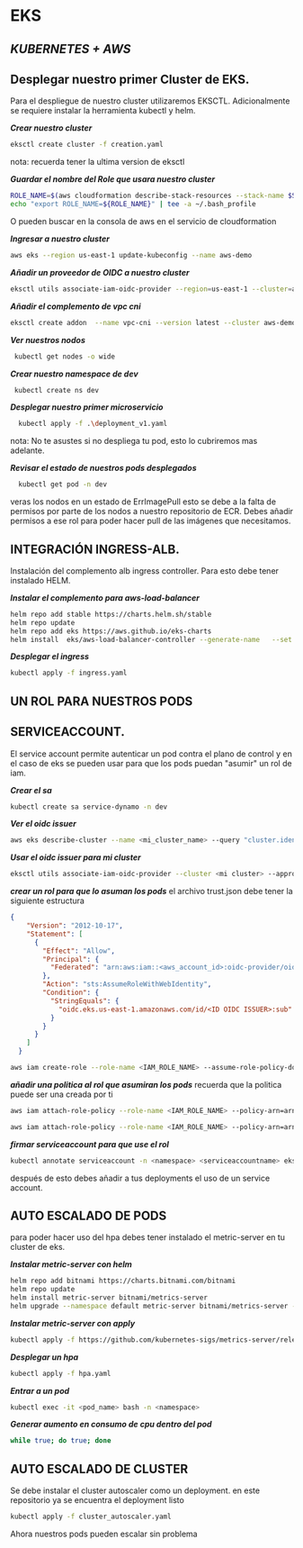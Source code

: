 # EKS 
## _KUBERNETES + AWS_

## Desplegar nuestro primer Cluster de EKS.
Para el despliegue de nuestro cluster utilizaremos EKSCTL. 
Adicionalmente se requiere instalar la herramienta kubectl y helm.

***Crear nuestro cluster***
 ```sh
eksctl create cluster -f creation.yaml
```
nota: recuerda tener la ultima version de eksctl


***Guardar el nombre del Role que usara nuestro cluster***
 ```sh
ROLE_NAME=$(aws cloudformation describe-stack-resources --stack-name $STACK_NAME | jq -r '.StackResources[] | select(.ResourceType=="AWS::IAM::Role") | .PhysicalResourceId')
echo "export ROLE_NAME=${ROLE_NAME}" | tee -a ~/.bash_profile
```

O pueden buscar en la consola de aws en el servicio de cloudformation 

***Ingresar a nuestro cluster***
 ```sh
 aws eks --region us-east-1 update-kubeconfig --name aws-demo 
```
***Añadir un proveedor de OIDC a nuestro cluster***
 ```sh
 eksctl utils associate-iam-oidc-provider --region=us-east-1 --cluster=aws-demo --approve 
```

***Añadir el complemento de vpc cni***
 ```sh
 eksctl create addon  --name vpc-cni --version latest --cluster aws-demo 
```
 
***Ver nuestros nodos***
```sh
 kubectl get nodes -o wide
```
***Crear nuestro namespace de dev***
```sh
 kubectl create ns dev
```

***Desplegar nuestro primer microservicio***
```sh
  kubectl apply -f .\deployment_v1.yaml
```
nota: No te asustes si no despliega tu pod, esto lo cubriremos mas adelante.

***Revisar el estado de nuestros pods desplegados***
```sh
  kubectl get pod -n dev
```
veras los nodos en un estado de ErrImagePull esto se debe a la falta de permisos por parte de los nodos a nuestro repositorio de ECR. Debes añadir permisos a ese rol para poder hacer pull de las imágenes que necesitamos.

## INTEGRACIÓN INGRESS-ALB.

Instalación del complemento alb ingress controller.
Para esto debe tener instalado HELM.

***Instalar el complemento para aws-load-balancer***
```sh
helm repo add stable https://charts.helm.sh/stable
helm repo update
helm repo add eks https://aws.github.io/eks-charts
helm install  eks/aws-load-balancer-controller --generate-name   --set autoDiscoverAwsRegion=true --set autoDiscoverAwsVpcID=true --set clusterName=<cluster name> --namespace <namespace>
```

***Desplegar el ingress***
```sh
kubectl apply -f ingress.yaml
```

## UN ROL PARA NUESTROS PODS

## SERVICEACCOUNT.
El service account permite autenticar un pod contra el plano de control y en el caso de eks se pueden usar para que los pods puedan "asumir" un rol de iam.

***Crear el sa***
```sh
kubectl create sa service-dynamo -n dev
```

***Ver el oidc issuer***
```sh
aws eks describe-cluster --name <mi_cluster_name> --query "cluster.identity.oidc.issuer" --output text
```

***Usar el oidc issuer para mi cluster***
```sh
eksctl utils associate-iam-oidc-provider --cluster <mi cluster> --approve
```

***crear un rol para que lo asuman los pods***
el archivo trust.json debe tener la siguiente estructura
```json
{
    "Version": "2012-10-17",
    "Statement": [
      {
        "Effect": "Allow",
        "Principal": {
          "Federated": "arn:aws:iam::<aws_account_id>:oidc-provider/oidc.eks.us-east-1.amazonaws.com/id/<ID OIDC ISSUER>"
        },
        "Action": "sts:AssumeRoleWithWebIdentity",
        "Condition": {
          "StringEquals": {
            "oidc.eks.us-east-1.amazonaws.com/id/<ID OIDC ISSUER>:sub": "system:serviceaccount:<NAMESPACE>:<SA NAME>"
          }
        }
      }
    ]
  }
```

```sh
aws iam create-role --role-name <IAM_ROLE_NAME> --assume-role-policy-document file://trust.json --description "<IAM_ROLE_DESCRIPTION>"
```

***añadir una politica al rol que asumiran los pods***
recuerda que la politica puede ser una creada por ti
```sh
aws iam attach-role-policy --role-name <IAM_ROLE_NAME> --policy-arn=arn:aws:iam::aws:policy/AmazonDynamoDBFullAccess
```

```sh
aws iam attach-role-policy --role-name <IAM_ROLE_NAME> --policy-arn=arn:aws:iam::aws:policy/AmazonEC2FullAccess
```



***firmar serviceaccount para que use el rol***
```sh
kubectl annotate serviceaccount -n <namespace> <serviceaccountname> eks.amazonaws.com/role-arn=arn:aws:iam::692137641826:role/<role_name>
```

después de esto debes añadir a tus deployments el uso de un service account.

## AUTO ESCALADO DE PODS

para poder hacer uso del hpa debes tener instalado el metric-server en tu cluster de eks.

***Instalar metric-server con helm***
```sh
helm repo add bitnami https://charts.bitnami.com/bitnami
helm repo update
helm install metric-server bitnami/metrics-server
helm upgrade --namespace default metric-server bitnami/metrics-server --set apiService.create=true
```

***Instalar metric-server con apply***
```sh
kubectl apply -f https://github.com/kubernetes-sigs/metrics-server/releases/download/v0.5.0/components.yaml

```

***Desplegar un hpa***
```sh
kubectl apply -f hpa.yaml
```

***Entrar a un pod***
```sh
kubectl exec -it <pod_name> bash -n <namespace>
```

***Generar aumento en consumo de cpu dentro del pod***
```sh
while true; do true; done
```
## AUTO ESCALADO DE CLUSTER

Se debe instalar el cluster autoscaler como un deployment. en este repositorio ya se encuentra el deployment listo


```sh
kubectl apply -f cluster_autoscaler.yaml
```

Ahora nuestros pods pueden escalar sin problema
